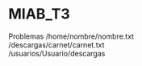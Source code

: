 # MIAB_T3
Problemas
/home/nombre/nombre.txt
<br/>
/descargas/carnet/carnet.txt
<br/>
/usuarios/Usuario/descargas
